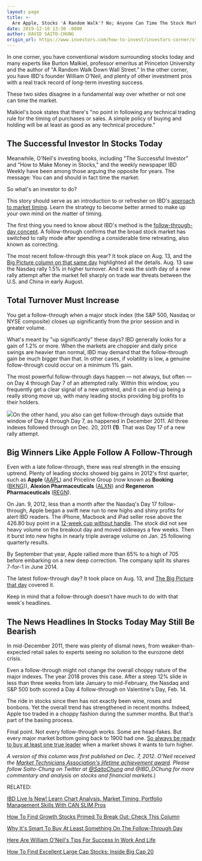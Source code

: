 ```yaml
---
layout: page
title: >-
  Are Apple, Stocks 'A Random Walk'? No; Anyone Can Time The Stock Market Bottom
date: 2019-12-16 13:30 -0800
author: DAVID SAITO-CHUNG
origin_url: https://www.investors.com/how-to-invest/investors-corner/stocks-random-walk-time-the-stock-market-bottom/
---
```


In one corner, you have conventional wisdom surrounding stocks today and many experts like Burton Malkiel, professor emeritus at Princeton University and the author of "A Random Walk Down Wall Street." In the other corner, you have IBD's founder William O'Neil, and plenty of other investment pros with a real track record of long-term investing success.

These two sides disagree in a fundamental way over whether or not one can time the market.

Malkiel's book states that there's "no point in following any technical trading rule for the timing of purchases or sales. A simple policy of buying and holding will be at least as good as any technical procedure."

## The Successful Investor In Stocks Today

Meanwhile, O'Neil's investing books, including "The Successful Investor" and "How to Make Money in Stocks," and the weekly newspaper IBD Weekly have been among those arguing the opposite for years. The message: You can and should in fact time the market.

So what's an investor to do?

This story should serve as an introduction to or refresher on IBD's [approach to market timing](https://www.investors.com/ibd-university/can-slim/market-direction/). Learn the strategy to become better armed to make up your own mind on the matter of timing.

The first thing you need to know about IBD's method is the [follow-through-day concept](https://www.investors.com/how-to-invest/investors-corner/what-is-a-follow-through-day/). A follow-through confirms that the broad stock market has switched to rally mode after spending a considerable time retreating, also known as correcting.

The most recent follow-through this year? It took place on Aug. 13, and the [Big Picture column on that same day](https://www.investors.com/market-trend/the-big-picture/stock-market-bulls-get-third-major-buy-signal-this-year-why/) highlighted all the details. Aug. 13 saw the Nasdaq rally 1.5% in higher turnover. And it was the sixth day of a new rally attempt after the market fell sharply on trade war threats between the U.S. and China in early August.

## Total Turnover Must Increase

You get a follow-through when a major stock index (the S&P 500, Nasdaq or NYSE composite) closes up significantly from the prior session and in greater volume.

What's meant by "up significantly" these days? IBD generally looks for a gain of 1.2% or more. When the markets are choppier and daily price swings are heavier than normal, IBD may demand that the follow-through gain be much bigger than that. In other cases, if volatility is low, a genuine follow-through could occur on a minimum 1% gain.

The most powerful follow-through days happen — not always, but often — on Day 4 through Day 7 of an attempted rally. Within this window, you frequently get a clear signal of a new uptrend, and it can end up being a really strong move up, with many leading stocks providing big profits to their holders.

![](https://www.investors.com/wp-content/uploads/2018/04/IC_042318-261x300.jpg)On the other hand, you also can get follow-through days outside that window of Day 4 through Day 7, as happened in December 2011. All three indexes followed through on Dec. 20, 2011 **(1)**. That was Day 17 of a new rally attempt.

## Big Winners Like Apple Follow A Follow-Through

Even with a late follow-through, there was real strength in the ensuing uptrend. Plenty of leading stocks showed big gains in 2012's first quarter, such as **Apple** ([AAPL](https://research.investors.com/quote.aspx?symbol=AAPL)) and Priceline Group (now known as **Booking** ([BKNG](https://research.investors.com/quote.aspx?symbol=BKNG))), **Alexion Pharmaceuticals** ([ALXN](https://research.investors.com/quote.aspx?symbol=ALXN)) and **Regeneron Pharmaceuticals** ([REGN](https://research.investors.com/quote.aspx?symbol=REGN)).

On Jan. 9, 2012, less than a month after the Nasdaq's Day 17 follow-through, Apple began a swift new run to new highs and shiny profits for alert IBD readers. The iPhone, Macbook and iPad seller rose above the 426.80 buy point in a [12-week cup without handle](https://www.investors.com/how-to-invest/investors-corner/investing-202-why-some-great-cup-bases-dont-form-a-handle/). The stock did not see heavy volume on the breakout day and moved sideways a few weeks. Then it burst into new highs in nearly triple average volume on Jan. 25 following quarterly results.

By September that year, Apple rallied more than 65% to a high of 705 before embarking on a new deep correction. The company split its shares 7-for-1 in June 2014.

The latest follow-through day? It took place on Aug. 13, and [The Big Picture that day](https://www.investors.com/market-trend/the-big-picture/stock-market-bulls-get-third-major-buy-signal-this-year-why/) covered it.

Keep in mind that a follow-through doesn't have much to do with that week's headlines.

## The News Headlines In Stocks Today May Still Be Bearish

In mid-December 2011, there was plenty of dismal news, from weaker-than-expected retail sales to experts seeing no solution to the eurozone debt crisis.

Even a follow-through might not change the overall choppy nature of the major indexes. The year 2018 proves this case. After a steep 12% slide in less than three weeks from late January to mid-February, the Nasdaq and S&P 500 both scored a Day 4 follow-through on Valentine's Day, Feb. 14.

The ride in stocks since then has not exactly been wine, roses and bonbons. Yet the overall trend has strengthened in recent months. Indeed, Apple too traded in a choppy fashion during the summer months. But that's part of the basing process.

Final point. Not every follow-through works. Some are head-fakes. But every major market bottom going back to 1900 had one. [So always be ready to buy at least one true leader](https://www.investors.com/how-to-invest/investors-corner/why-you-should-buy-on-the-follow-through-day/) when a market shows it wants to turn higher.

_A version of this column was first published on Dec. 7, 2012. O'Neil received the [Market Technicians Association's lifetime achievement award](https://www.investors.com/news/management/leaders-and-success/bill-oneil-ibd-founder-and-stock-investor-success-tips/). Please follow Saito-Chung on Twitter at [@SaitoChung](https://twitter.com/SaitoChung) and @IBD_DChung for more commentary and analysis on stocks and financial markets._)

RELATED:

[IBD Live Is New! Learn Chart Analysis, Market Timing, Portfolio Management Skills With CAN SLIM Pros](https://shop.investors.com/offer/splashresponsive.aspx?id=IBD-Live)

[How To Find Growth Stocks Primed To Break Out: Check This Column](https://www.investors.com/category/stock-lists/stocks-near-a-buy-zone/)

[Why It's Smart To Buy At Least Something On The Follow-Through Day](https://www.investors.com/how-to-invest/investors-corner/why-you-should-buy-on-the-follow-through-day/)

[Here Are William O'Neil's Tips For Success In Work And Life](https://www.investors.com/news/management/leaders-and-success/bill-oneil-ibd-founder-and-stock-investor-success-tips/)

[How To Find Excellent Large Cap Stocks: Inside Big Cap 20](https://research.investors.com/stock-lists/big-cap-20/)

